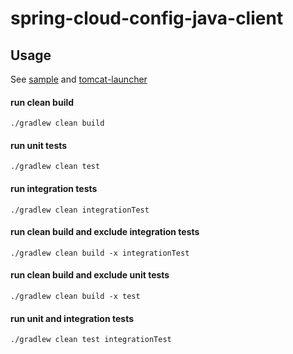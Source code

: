 # spring-cloud-config-java-client

## Usage
See [sample](https://github.com/pivotalservices/spring-cloud-config-java-client/tree/master/sample/src/main/java/io/pivotal/config/client/sample) and [tomcat-launcher](https://github.com/pivotalservices/tomcat-launcher)


#### run clean build

    ./gradlew clean build

#### run unit tests

    ./gradlew clean test

#### run integration tests

    ./gradlew clean integrationTest

#### run clean build and exclude integration tests

    ./gradlew clean build -x integrationTest

#### run clean build and exclude unit tests

    ./gradlew clean build -x test

#### run unit and integration tests

    ./gradlew clean test integrationTest
